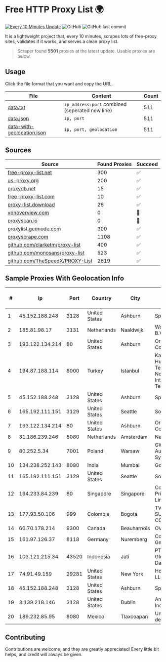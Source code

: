 
# Free HTTP Proxy List 🌍

[![Every 10 Minutes Update](https://github.com/mertguvencli/http-proxy-list/actions/workflows/main.yml/badge.svg?branch=main)](https://github.com/mertguvencli/http-proxy-list/actions/workflows/main.yml)
![GitHub](https://img.shields.io/github/license/mertguvencli/http-proxy-list)
![GitHub last commit](https://img.shields.io/github/last-commit/mertguvencli/http-proxy-list)

It is a lightweight project that, every 10 minutes, scrapes lots of free-proxy sites, validates if it works, and serves a clean proxy list.


> Scraper found **5501** proxies at the latest update. Usable proxies are below.

## Usage

Click the file format that you want and copy the URL.


|File|Content|Count|
|----|-------|-----|
|[data.txt](https://raw.githubusercontent.com/mertguvencli/http-proxy-list/main/proxy-list/data.txt)|`ip_address:port` combined (seperated new line)|511|
|[data.json](https://raw.githubusercontent.com/mertguvencli/http-proxy-list/main/proxy-list/data.json)|`ip, port`|511|
|[data-with-geolocation.json](https://raw.githubusercontent.com/mertguvencli/http-proxy-list/main/proxy-list/data-with-geolocation.json)|`ip, port, geolocation`|511|

## Sources

|Source|Found Proxies|Succeed|
|------|-------------|-------|
|[free-proxy-list.net](https://free-proxy-list.net)|300|✅|
|[us-proxy.org](https://www.us-proxy.org)|200|✅|
|[proxydb.net](http://proxydb.net)|15|✅|
|[free-proxy-list.com](https://free-proxy-list.com/?page=&port=&type%5B%5D=http&type%5B%5D=https&up_time=0&search=Search)|10|✅|
|[proxy-list.download](https://www.proxy-list.download/HTTP)|26|✅|
|[vpnoverview.com](https://vpnoverview.com/privacy/anonymous-browsing/free-proxy-servers)|0|🚫|
|[proxyscan.io](https://www.proxyscan.io)|0|🚫|
|[proxylist.geonode.com](https://proxylist.geonode.com/api/proxy-list?limit=300&page=1&sort_by=lastChecked&sort_type=desc&protocols=http,https)|300|✅|
|[proxyscrape.com](https://api.proxyscrape.com/v2/?request=displayproxies&protocol=http&timeout=10000&country=all&ssl=all&anonymity=all)|1108|✅|
|[github.com/clarketm/proxy-list](https://raw.githubusercontent.com/clarketm/proxy-list/master/proxy-list-raw.txt)|400|✅|
|[github.com/monosans/proxy-list](https://raw.githubusercontent.com/monosans/proxy-list/main/proxies/http.txt)|523|✅|
|[github.com/TheSpeedX/PROXY-List](https://raw.githubusercontent.com/TheSpeedX/PROXY-List/master/http.txt)|2619|✅|


## Sample Proxies With Geolocation Info

|#|Ip|Port|Country|City|Internet Service Provider|
|-|--|----|-------|----|-------------------------|
|1|45.152.188.248|3128|United States|Ashburn|Sprint|
|2|185.81.98.17|3131|Netherlands|Naaldwijk|WorldStream B.V.|
|3|193.122.134.214|80|United States|Ashburn|Oracle Corporation|
|4|194.87.188.114|8000|Turkey|Istanbul|Kadir Huseyin Tezcan Nosspeed Internet Teknolojileri|
|5|45.152.188.248|3128|United States|Ashburn|Sprint|
|6|165.192.111.151|3129|United States|Seattle|SoftLayer|
|7|193.122.134.214|80|United States|Ashburn|Oracle Corporation|
|8|31.186.239.246|8080|Netherlands|Amsterdam|NetSkope Inc|
|9|80.252.5.34|7001|Poland|Warsaw|GWNET Autonomus System|
|10|134.238.252.143|8080|India|Mumbai|Google LLC|
|11|165.192.111.151|3129|United States|Seattle|SoftLayer|
|12|194.233.84.239|80|Singapore|Singapore|Contabo Asia Private Limited|
|13|177.93.50.106|999|Colombia|Bogotá|TV AZTECA SUCURSAL COLOMBIA|
|14|66.70.178.214|9300|Canada|Beauharnois|OVH SAS|
|15|161.97.126.37|8118|Germany|Nuremberg|Contabo GmbH|
|16|103.121.215.34|43520|Indonesia|Jati|PT Parsaoran Global Datatrans|
|17|74.91.49.159|29281|United States|New York|Host Wagon LLC|
|18|45.152.188.248|3128|United States|Ashburn|Sprint|
|19|3.139.218.146|3128|United States|Dublin|Amazon.com, Inc.|
|20|189.232.85.95|8080|Mexico|Tlaxcoapan|Uninet S.A. de C.V.|



## Contributing

Contributions are welcome, and they are greatly appreciated! Every
little bit helps, and credit will always be given.


